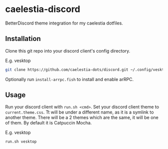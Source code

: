 # caelestia-discord

BetterDiscord theme integration for my caelestia dotfiles.

## Installation

Clone this git repo into your discord client's config directory.

E.g. vesktop

```sh
git clone https://github.com/caelestia-dots/discord.git ~/.config/vesktop
```

Optionally run `install-arrpc.fish` to install and enable arRPC.

## Usage

Run your discord client with `run.sh <cmd>`.
Set your discord client theme to `current.theme.css`. Tt will be under a different name,
as it is a symlink to another theme. There will be a 2 themes which are the same, it will be one of them.
By default it is Catpuccin Mocha.

E.g. vesktop

```sh
run.sh vesktop
```
